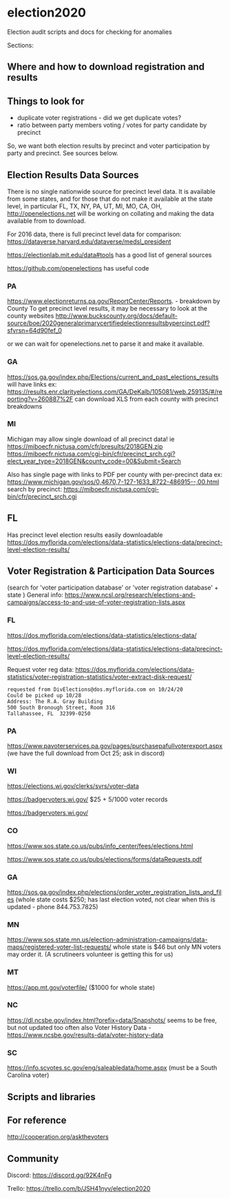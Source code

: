 # election2020
Election audit scripts and docs for checking for anomalies

Sections:

## Where and how to download registration and results

## Things to look for

- duplicate voter registrations - did we get duplicate votes?
- ratio between party members voting / votes for party candidate by precinct

So, we want both election results by precinct and voter participation by party and precinct.  See sources below.

## Election Results Data Sources

There is no single nationwide source for precinct level data.  It is available from some states, and for those that do not make it available at the state level, in particular FL, TX, NY, PA, UT, MI, MO, CA, OH, http://openelections.net will be working on collating and making the data available from  to download.

For 2016 data, there is full precinct level data for comparison: https://dataverse.harvard.edu/dataverse/medsl_president 

https://electionlab.mit.edu/data#tools has a good list of general sources

https://github.com/openelections has useful code 

### PA
https://www.electionreturns.pa.gov/ReportCenter/Reports. - breakdown by County
To get precinct level results, it may be necessary to look at the county websites
http://www.buckscounty.org/docs/default-source/boe/2020generalprimarycertifiedelectionresultsbypercinct.pdf?sfvrsn=64d90fef_0

or we can wait for openelections.net to parse it and make it available.

### GA
https://sos.ga.gov/index.php/Elections/current_and_past_elections_results will have links
ex: https://results.enr.clarityelections.com/GA/DeKalb/105081/web.259135/#/reporting?v=260887%2F
can download XLS from each county with precinct breakdowns

### MI
Michigan may allow single download of all precinct data!
ie https://miboecfr.nictusa.com/cfr/presults/2018GEN.zip
https://miboecfr.nictusa.com/cgi-bin/cfr/precinct_srch.cgi?elect_year_type=2018GEN&county_code=00&Submit=Search

Also has single page with links to PDF per county with per-precinct data
ex: https://www.michigan.gov/sos/0,4670,7-127-1633_8722-486915--,00.html
search by precinct: https://miboecfr.nictusa.com/cgi-bin/cfr/precinct_srch.cgi

## FL
Has precinct level election results easily downloadable
https://dos.myflorida.com/elections/data-statistics/elections-data/precinct-level-election-results/


## Voter Registration & Participation Data Sources

(search for 'voter participation database' or 'voter registration database' + state )
General info: https://www.ncsl.org/research/elections-and-campaigns/access-to-and-use-of-voter-registration-lists.aspx

### FL
https://dos.myflorida.com/elections/data-statistics/elections-data/

https://dos.myflorida.com/elections/data-statistics/elections-data/precinct-level-election-results/

Request voter reg data: https://dos.myflorida.com/elections/data-statistics/voter-registration-statistics/voter-extract-disk-request/
```
requested from DivElections@dos.myflorida.com on 10/24/20
Could be picked up 10/28
Address: The R.A. Gray Building
500 South Bronough Street, Room 316
Tallahassee, FL  32399-0250
```
### PA
https://www.pavoterservices.pa.gov/pages/purchasepafullvoterexport.aspx
(we have the full download from Oct 25; ask in discord)

### WI
https://elections.wi.gov/clerks/svrs/voter-data

https://badgervoters.wi.gov/  $25 + 5/1000 voter records

https://badgervoters.wi.gov/
 

### CO
https://www.sos.state.co.us/pubs/info_center/fees/elections.html

https://www.sos.state.co.us/pubs/elections/forms/dataRequests.pdf

### GA
https://sos.ga.gov/index.php/elections/order_voter_registration_lists_and_files
(whole state costs $250; has last election voted, not clear when this is updated - phone 844.753.7825)

### MN
https://www.sos.state.mn.us/election-administration-campaigns/data-maps/registered-voter-list-requests/
whole state is $46 but only MN voters may order it.
(A scrutineers volunteer is getting this for us)

### MT
https://app.mt.gov/voterfile/  ($1000 for whole state)

### NC
https://dl.ncsbe.gov/index.html?prefix=data/Snapshots/
seems to be free, but not updated too often
also Voter History Data - https://www.ncsbe.gov/results-data/voter-history-data

### SC
https://info.scvotes.sc.gov/eng/saleabledata/home.aspx
(must be a South Carolina voter)

## Scripts and libraries

## For reference

http://cooperation.org/askthevoters

## Community

Discord: https://discord.gg/92K4nFg

Trello: https://trello.com/b/JSH41nyv/election2020
